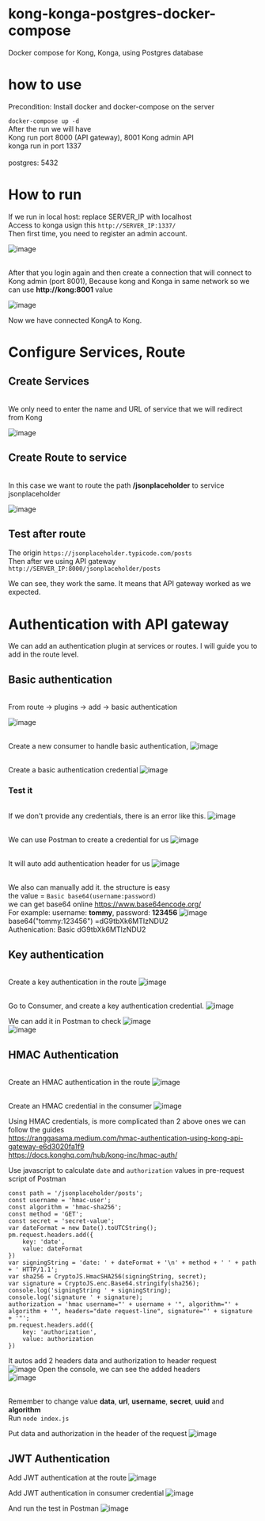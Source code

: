 # kong-konga-postgres-docker-compose
Docker compose for Kong, Konga, using Postgres database

# how to use
Precondition: Install docker and docker-compose on the server

`
docker-compose up -d
`
<br>After the run we will have
<br> Kong run port 8000 (API gateway), 8001 Kong admin API
<br>konga run in port 1337<br/>
<br>postgres: 5432<br/>

# How to run
If we run in local host: replace SERVER_IP with localhost
<br>Access to konga usign this
`
http://SERVER_IP:1337/
`
<br>Then first time, you need to register an admin account.

![image](https://github.com/ledangtuanbk/kong-konga-postgres-docker-compose/assets/5629901/8aa87cf7-8433-48c1-b095-96ac8f420912)

<br> After that you login again and then create a connection that will connect to Kong admin (port 8001), Because kong and Konga in same network so we can use **http://kong:8001** value

![image](https://github.com/ledangtuanbk/kong-konga-postgres-docker-compose/assets/5629901/6a6e1267-f409-46c3-a1ea-d4a01cac7250)

Now we have connected KongA to Kong.

# Configure Services, Route
## Create Services
<br>We only need to enter the name and URL of service that we will redirect from Kong

![image](https://github.com/ledangtuanbk/kong-konga-postgres-docker-compose/assets/5629901/6c6dc407-c24f-4de7-b930-2b2f65a7de7e)

## Create Route to service 
<br>In this case we want to route the path **/jsonplaceholder** to service jsonplaceholder

![image](https://github.com/ledangtuanbk/kong-konga-postgres-docker-compose/assets/5629901/6d6d54d7-c0d2-4a9c-b653-060b3a161c42)

## Test after route
The origin `https://jsonplaceholder.typicode.com/posts`
<br>Then after we using API gateway `http://SERVER_IP:8000/jsonplaceholder/posts`

We can see, they work the same. It means that API gateway worked as we expected.

# Authentication with API gateway
We can add an authentication plugin at services or routes. I will guide you to add in the route level.
## Basic authentication
<br>From route -> plugins -> add -> basic authentication

![image](https://github.com/ledangtuanbk/kong-konga-postgres-docker-compose/assets/5629901/51a5c0e8-876a-4120-8269-758d197e1520)

<br> Create a new consumer to handle basic authentication, 
![image](https://github.com/ledangtuanbk/kong-konga-postgres-docker-compose/assets/5629901/f6478524-a42b-4f10-8c77-eb27458012a1)

<br> Create a basic authentication credential 
![image](https://github.com/ledangtuanbk/kong-konga-postgres-docker-compose/assets/5629901/cf830748-d048-486d-ab52-5842fb39803c)

### Test it
<br>If we don't provide any credentials, there is an error like this. 
![image](https://github.com/ledangtuanbk/kong-konga-postgres-docker-compose/assets/5629901/26e06d78-fe5c-459f-8612-215f393ed66f)

<br>We can use Postman to create a credential for us
![image](https://github.com/ledangtuanbk/kong-konga-postgres-docker-compose/assets/5629901/93b5bfd3-7c4e-4295-ae32-3b05f65865e3)

<br> It will auto add authentication header for us
![image](https://github.com/ledangtuanbk/kong-konga-postgres-docker-compose/assets/5629901/e5b5e00a-9bd6-4c0d-a471-90054d30355e)

<br>We also can manually add it. the structure is easy 
<br>the value = `Basic base64(username:password)`
<br>we can get base64 online https://www.base64encode.org/
<br>For example: username: **tommy**, password: **123456**
![image](https://github.com/ledangtuanbk/kong-konga-postgres-docker-compose/assets/5629901/ae41aa85-802d-4e6b-82cf-a1985f4ae1e9)
<br> base64("tommy:123456") =dG9tbXk6MTIzNDU2
<br> Authenication: Basic dG9tbXk6MTIzNDU2

## Key authentication
<br>Create a key authentication in the route
![image](https://github.com/ledangtuanbk/kong-konga-postgres-docker-compose/assets/5629901/2018fe4d-dcff-4926-918e-b6e2b0e6ee5d)

<br> Go to Consumer, and create a key authentication credential.
![image](https://github.com/ledangtuanbk/kong-konga-postgres-docker-compose/assets/5629901/b9ea5423-144e-45f6-a62b-584fd6f1cb4f)

We can add it in Postman to check
![image](https://github.com/ledangtuanbk/kong-konga-postgres-docker-compose/assets/5629901/7ffaea46-eca7-493c-b327-5af7b606c2a7)
<br>
![image](https://github.com/ledangtuanbk/kong-konga-postgres-docker-compose/assets/5629901/2dcd0ef7-6b49-4357-9610-a15e6ea6e3ea)


## HMAC Authentication
<br> Create an HMAC authentication in the route
![image](https://github.com/ledangtuanbk/kong-konga-postgres-docker-compose/assets/5629901/ff74770a-464f-4133-ba1e-e744a7d038a8)

<br> Create an HMAC credential in the consumer
![image](https://github.com/ledangtuanbk/kong-konga-postgres-docker-compose/assets/5629901/ceeb7063-cce1-4b0e-bea2-4dbb1522ba0e)

Using HMAC credentials, is more complicated than 2 above ones
we can follow the guides 
<br>https://ranggasama.medium.com/hmac-authentication-using-kong-api-gateway-e6d3020fa1f9
<br>https://docs.konghq.com/hub/kong-inc/hmac-auth/

Use javascript to calculate `date` and `authorization` values in pre-request script of Postman
```
const path = '/jsonplaceholder/posts';
const username = 'hmac-user';
const algorithm = 'hmac-sha256';
const method = 'GET';
const secret = 'secret-value';
var dateFormat = new Date().toUTCString();
pm.request.headers.add({
    key: 'date',
    value: dateFormat
})
var signingString = 'date: ' + dateFormat + '\n' + method + ' ' + path + ' HTTP/1.1';
var sha256 = CryptoJS.HmacSHA256(signingString, secret);
var signature = CryptoJS.enc.Base64.stringify(sha256);
console.log('signingString ' + signingString);
console.log('signature ' + signature);
authorization = 'hmac username="' + username + '", algorithm="' + algorithm + '", headers="date request-line", signature="' + signature + '"';
pm.request.headers.add({
    key: 'authorization',
    value: authorization
})
```
It autos add 2 headers data and authorization to header request<br>
![image](https://github.com/ledangtuanbk/kong-konga-postgres-docker-compose/assets/5629901/98cc177c-4c5f-4289-b29d-377f2f536a88)
Open the console, we can see the added headers<br>
![image](https://github.com/ledangtuanbk/kong-konga-postgres-docker-compose/assets/5629901/0403bc09-a085-4b0d-abe2-525c3395c31c)


<br> Remember to change value **data**, **url**, **username**, **secret**, **uuid** and **algorithm**
<br> Run `node index.js`

Put data and authorization in the header of the request
![image](https://github.com/ledangtuanbk/kong-konga-postgres-docker-compose/assets/5629901/d60fa7d2-14cd-45d5-8291-0726cd232eb5)

## JWT Authentication
Add JWT authentication at the route 
![image](https://github.com/ledangtuanbk/kong-konga-postgres-docker-compose/assets/5629901/3f2d5c0f-82ab-45ea-adb2-f6bcdd990371)

Add JWT authentication in consumer credential
![image](https://github.com/ledangtuanbk/kong-konga-postgres-docker-compose/assets/5629901/48572c41-4ed6-4553-ba69-4f0d36bb71f6)

And run the test in Postman
![image](https://github.com/ledangtuanbk/kong-konga-postgres-docker-compose/assets/5629901/3c7ee3a8-791e-47ca-84fc-007612a490e1)








